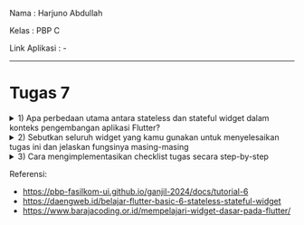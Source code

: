 Nama           : Harjuno Abdullah

Kelas          : PBP C

Link Aplikasi  : -

---
# Tugas 7
<details>
<summary>1) Apa perbedaan utama antara stateless dan stateful widget dalam konteks pengembangan aplikasi Flutter?</summary>

Dalam pengembangan aplikasi Flutter, terdapat perbedaan utama antara stateless widget dan stateful widget, terutama dalam hal bagaimana mereka mengelola dan merender data. Berikut adalah perbedaan utama antara keduanya:

1. **Stateless Widget**

    * Tidak memiliki keadaan (state) yang dapat berubah. Widget ini tidak dapat berubah setelah dibuat
   
    * Cocok untuk elemen UI yang tidak memerlukan perubahan berdasarkan input atau peristiwa tertentu
   
    * Stateless widget lebih efisien dalam hal kinerja dibandingkan dengan stateful widget karena tidak perlu mengelola perubahan keadaan

   Contoh penggunaan stateless widget adalah ikon, teks, gambar, tombol, dan elemen UI statis lainnya

2. **Stateful Widget**

    * Memiliki keadaan yang dapat berubah. Widget ini dapat memperbarui tampilannya ketika keadaannya berubah

    * Cocok untuk elemen UI yang perlu merespons perubahan data, input pengguna, atau peristiwa tertentu

    * Stateful widget menggunakan obyek yang disebut "State" untuk menyimpan dan mengelola keadaan. State ini dikelola secara terpisah dan dapat diperbarui selama siklus hidup widget

   Contoh penggunaan stateful widget adalah daftar scrollable, formulir input, aplikasi dengan halaman/tab yang dapat diubah, dan komponen yang memerlukan pembaruan berdasarkan data dinamis

Dalam pengembangan aplikasi Flutter, seringkali Anda akan menggunakan kombinasi kedua jenis widget ini untuk membangun antarmuka pengguna yang dinamis. Stateless widget digunakan untuk bagian-bagian tampilan yang tidak berubah, sementara stateful widget digunakan untuk bagian-bagian yang memerlukan pembaruan saat keadaan berubah. Ini memungkinkan Anda untuk mengoptimalkan kinerja dan membangun antarmuka yang responsif

</details>

<details>
<summary>2) Sebutkan seluruh widget yang kamu gunakan untuk menyelesaikan tugas ini dan jelaskan fungsinya masing-masing</summary>

 Widget yang digunakan untuk menyelesaikan tugas ini adalah sebagai berikut:

- `MyHomePage (StatelessWidget)` : Widget utama yang mewakili halaman beranda aplikasi. Ini mengatur tampilan utama aplikasi dan termasuk dalam Scaffold.

- `Scaffold`: Widget yang igunakan untuk membuat layout dasar aplikasi.

- `AppBar` : Widget yang digunakan untuk mengelola navigasi dan tindakan.

- `Column`: Widget yang digunakan untuk menempatkan child dalam satu kolom.

- `Container`: Widget yang digunakan untuk menyimpan dan mengelola widget lain.

- `Material` : Widget yang digunakan sebagai wadah untuk setiap kartu dan memberikan warna latar belakang sesuai dengan jenis item yang ditentukan.

- `InkWell` : Widget yang memberikan respons terhadap sentuhan, sehingga pengguna dapat menekan kartu. Saat ditekan, SnackBar akan muncul.

- `Text`: Widget yang digunakan untuk menampilkan teks di aplikasi.

- `SnackBar`: Muncul ketika salah satu kartu ditekan dan memberikan umpan balik kepada pengguna.

- `Icon`: Widget yang digunakan untuk menampilkan ikon dari berbagai ikon yang sudah disediakan oleh Flutter.

</details>

<details>
<summary>3) Cara mengimplementasikan checklist tugas secara step-by-step</summary>

- [x] Membuat sebuah program Flutter baru dengan tema inventory seperti tugas-tugas sebelumnya.

    Membuka terminal di direktori yang diinginkan lalu memasukkan command:
    ```
    flutter create  stockio
    cd stockio
    ```
    Kemudian untuk menjalankan proyek gunakan command:
    ```
    flutter run
    ```

- [x] Membuat tiga tombol sederhana dengan ikon dan teks untuk:

  Menambahkan kode ini pada `menu.dart` didalam class `MyHomePage`:
  ```
  @override
  Widget build(BuildContext context) {
    return Scaffold(
      appBar: AppBar(
        title: const Text(
          'STOCKIO',
          style: TextStyle(
              color: Colors.white,
              fontWeight: FontWeight.bold,
          ),
        ),
        backgroundColor: Colors.deepOrange,
      ),
      body: SingleChildScrollView(
        // Widget wrapper yang dapat discroll
        child: Padding(
          padding: const EdgeInsets.all(10.0), // Set padding dari halaman
          child: Column(
            // Widget untuk menampilkan children secara vertikal
            children: <Widget>[
              const Padding(
                padding: EdgeInsets.only(top: 10.0, bottom: 10.0),
                // Widget Text untuk menampilkan tulisan dengan alignment center dan style yang sesuai
                child: Text(
                  'MENU', // Text yang menandakan toko
                  textAlign: TextAlign.center,
                  style: TextStyle(
                    fontSize: 30,
                    fontWeight: FontWeight.bold,
                  ),
                ),
              ),
              // Grid layout
              GridView.count(
                // Container pada card kita.
                primary: true,
                padding: const EdgeInsets.all(20),
                crossAxisSpacing: 10,
                mainAxisSpacing: 10,
                crossAxisCount: 3,
                shrinkWrap: true,
                children: items.map((ShopItem item) {
                  // Iterasi untuk setiap item
                  return ShopCard(item);
                }).toList(),
              ),
            ],
          ),
        ),
      ),
    );
  }
  ```

  Kemudian tambahkan kode untuk class `ShopItem` dan `ShopCard`:

  ```
    class ShopItem {
    final String name;
    final IconData icon;
    final Color color;

    ShopItem(this.name, this.icon, this.color);
    }

    class ShopCard extends StatelessWidget {
    final ShopItem item;

    const ShopCard(this.item, {super.key}); // Constructor

    @override
    Widget build(BuildContext context) {
        return Material(
        color: item.color,
        child: InkWell(
            // Area responsive terhadap sentuhan
            onTap: () {
            // Memunculkan SnackBar ketika diklik
            ScaffoldMessenger.of(context)
                ..hideCurrentSnackBar()
                ..showSnackBar(SnackBar(
                    content: Text("Kamu telah menekan tombol ${item.name}!")));
            },
            child: Container(
            // Container untuk menyimpan Icon dan Text
            padding: const EdgeInsets.all(8),
            child: Center(
                child: Column(
                mainAxisAlignment: MainAxisAlignment.center,
                children: [
                    Icon(
                    item.icon,
                    color: Colors.white,
                    size: 30.0,
                    ),
                    const Padding(padding: EdgeInsets.all(3)),
                    Text(
                    item.name,
                    textAlign: TextAlign.center,
                    style: const TextStyle(color: Colors.white),
                    ),
                ],
                ),
            ),
            ),
        ),
        );
      }
    }
  ```

    - [x] Melihat daftar item (Lihat Item)

      Tambahkan kode ini pada `menu.dart` didalam class `MyHomePage`:
      ```
      ...
      final List<ShopItem> items = [
        ShopItem("Lihat Item", Icons.checklist, Colors.orangeAccent),
        ...
      ];
      ...
      ```

    - [x] Menambah item (Tambah Item)

      Tambahkan kode ini pada `menu.dart` didalam class `MyHomePage`:
      ```
      ...
      final List<ShopItem> items = [
        ...
        ShopItem("Tambah Item", Icons.add_shopping_cart, Colors.orange),
        ...
      ];
      ...
      ```

    - [x] Logout (Logout)
      Tambahkan kode ini pada `menu.dart` didalam class `MyHomePage`:
      ```
      ...
      final List<ShopItem> items = [
        ...
        ShopItem("Logout", Icons.logout, Colors.deepOrangeAccent),
        ...
      ];
      ...
      ```

- [x] Memunculkan Snackbar dengan tulisan:

  Tambahkan kode didalam class `ShopCard`:
  ```
          ...
          // Area responsive terhadap sentuhan
          onTap: () {
            // Memunculkan SnackBar ketika diklik
            ScaffoldMessenger.of(context)
              ..hideCurrentSnackBar()
              ..showSnackBar(SnackBar(
                  content: Text("Kamu telah menekan tombol ${item.name}")));
          },
          ...
  ```

    - [x] "Kamu telah menekan tombol "Lihat Item" ketika tombol Lihat Item ditekan.

      Pastikan kode ini ada di `menu.dart` didalam class `MyHomePage`:
      ```
      ...
      final List<ShopItem> items = [
        ShopItem("Lihat Item", Icons.checklist, Colors.orangeAccent),
        ...
      ];
      ...
      ```

    - [x] "Kamu telah menekan tombol "Tambah Item" ketika tombol Tambah Item ditekan.

      Pastikan kode ini ada di `menu.dart` didalam class `MyHomePage`:
      ```
      ...
      final List<ShopItem> items = [
        ...
        ShopItem("Tambah Item", Icons.add_shopping_cart, Colors.orange),
        ...
      ];
      ...
      ```

    - [x] "Kamu telah menekan tombol "Logout" ketika tombol Logout ditekan.

      Pastikan kode ini ada di `menu.dart` didalam class `MyHomePage`:
      ```
      ...
      final List<ShopItem> items = [
        ...
        ShopItem("Logout", Icons.logout, Colors.deepOrangeAccent),
        ...
      ];
      ...
      ```

</details>

Referensi:
- https://pbp-fasilkom-ui.github.io/ganjil-2024/docs/tutorial-6
- https://daengweb.id/belajar-flutter-basic-6-stateless-stateful-widget
- https://www.barajacoding.or.id/mempelajari-widget-dasar-pada-flutter/